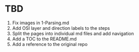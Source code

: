 # TBD

1. Fix images in 1-Parsing.md
2. Add OSI layer and direction labels to the steps
2. Split the pages into individual md files and add navigation
3. Add a TOC to the README.md
4. Add a reference to the original repo